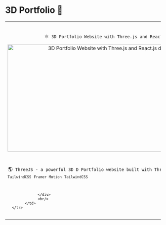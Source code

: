 # 3D Portfolio 🚀

<table>
      <tr>
            <td align="center">
            <br/>
            <div>
                  <p>⚛&nbsp; <code>3D Portfolio Website with Three.js and React.js</code></p>
                  <a href="https://github.com/adenugbamichael/3D-Portfolio">
                        <img height="346" width="645" alt="3D Portfolio Website with Three.js and React.js demo" src="./src/assets/3D.gif"/>
                  </a>
            </div>
            <br/>
            </td>
      </tr>
      <tr>
            <td>
                  <br/>
                  <div>
                        🌎&nbsp; <code>ThreeJS - a powerful 3D D Portfolio website built with Three.js <a href="https://www.linkedin.com/in/adenugbamichael/">React.js</a> <code>TailwindCSS</code> <code>Framer Motion</code> <code>TailwindCSS</code><br/>
                      
                  </div>
                  <br/>
            </td>
      </tr>

</table>
